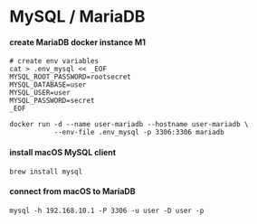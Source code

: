 # MySQL / MariaDB

#### create MariaDB docker instance M1

```shell
# create env variables
cat > .env_mysql << _EOF
MYSQL_ROOT_PASSWORD=rootsecret
MYSQL_DATABASE=user
MYSQL_USER=user
MYSQL_PASSWORD=secret
_EOF

docker run -d --name user-mariadb --hostname user-mariadb \
           --env-file .env_mysql -p 3306:3306 mariadb
```

#### install macOS MySQL client

```shell
brew install mysql
```

#### connect from macOS to MariaDB

```shell
mysql -h 192.168.10.1 -P 3306 -u user -D user -p
```
